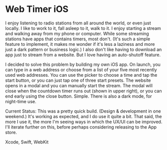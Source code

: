 # Web Timer iOS

I enjoy listening to radio stations from all around the world, or even just locally. I like to work to it, fall asleep to it, walk to it. I enjoy starting a stream and walking away from my phone or computer. While some streaming stations have apps that contains timers, most don't. (It's such a simple feature to implement, it makes me wonder if it's less a laziness and more just a dark pattern or business logic.) I also don't like having to download an app just to stream from a website. But I love having an auto-shutoff feature.

I decided to solve this problem by building my own iOS app. On launch, you can type in a web address or choose from a list of your five most recently used web addresses. You can use the picker to choose a time and tap the start button, or you can just tap one of three start presets. The website opens in a modal and you can manually start the stream. The modal will close when the countdown timer runs out (shown in upper right), or you can end early using the close button. Simple. There is also a dark mode, for night-time use.

Current Status: This was a pretty quick build. (Design & development in one weekend.) It's working as expected, and I do use it quite a bit. That said, the more I use it, the more I'm seeing ways in which the UX/UI can be improved. I'll iterate further on this, before perhaps considering releasing to the App store.

Xcode, Swift, WebKit
